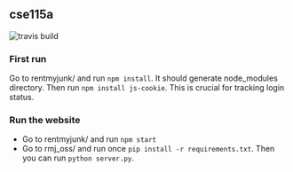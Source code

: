 ## cse115a

![travis build](https://travis-ci.org/ntjandra/cse115a.svg?branch=master)

### First run

Go to rentmyjunk/ and run `npm install`. It should generate node_modules directory.
Then run `npm install js-cookie`. This is crucial for tracking login status.

### Run the website

- Go to rentmyjunk/ and run `npm start`
- Go to rmj_oss/ and run once `pip install -r requirements.txt`. Then you can run `python server.py`.
